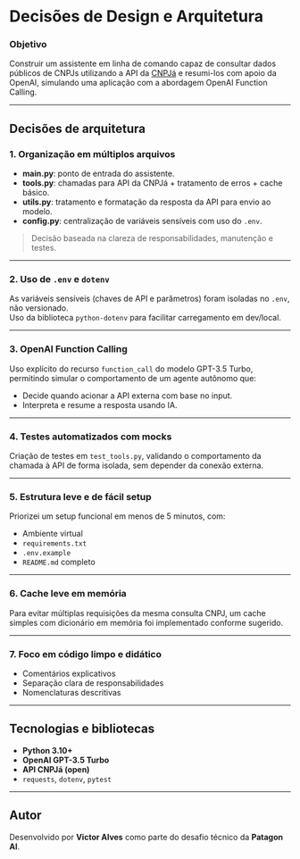 # Decisões de Design e Arquitetura

###  Objetivo

Construir um assistente em linha de comando capaz de consultar dados públicos de CNPJs utilizando a API da [CNPJá](https://cnpja.com/api/open) e resumi-los com apoio da OpenAI, simulando uma aplicação com a abordagem OpenAI Function Calling.

---

## Decisões de arquitetura

### 1. Organização em múltiplos arquivos

- **main.py**: ponto de entrada do assistente.
- **tools.py**: chamadas para API da CNPJá + tratamento de erros + cache básico.
- **utils.py**: tratamento e formatação da resposta da API para envio ao modelo.
- **config.py**: centralização de variáveis sensíveis com uso do `.env`.

> Decisão baseada na clareza de responsabilidades, manutenção e testes.

---

### 2. Uso de `.env` e `dotenv`

As variáveis sensíveis (chaves de API e parâmetros) foram isoladas no `.env`, não versionado.  
Uso da biblioteca `python-dotenv` para facilitar carregamento em dev/local.

---

### 3. OpenAI Function Calling

Uso explícito do recurso `function_call` do modelo GPT-3.5 Turbo, permitindo simular o comportamento de um agente autônomo que:

- Decide quando acionar a API externa com base no input.
- Interpreta e resume a resposta usando IA.

---

### 4. Testes automatizados com mocks

Criação de testes em `test_tools.py`, validando o comportamento da chamada à API de forma isolada, sem depender da conexão externa.

---

### 5. Estrutura leve e de fácil setup

Priorizei um setup funcional em menos de 5 minutos, com:

- Ambiente virtual
- `requirements.txt`
- `.env.example`
- `README.md` completo

---

### 6. Cache leve em memória

Para evitar múltiplas requisições da mesma consulta CNPJ, um cache simples com dicionário em memória foi implementado conforme sugerido.

---

### 7. Foco em código limpo e didático

- Comentários explicativos
- Separação clara de responsabilidades
- Nomenclaturas descritivas

---

## Tecnologias e bibliotecas

- **Python 3.10+**
- **OpenAI GPT-3.5 Turbo**
- **API CNPJá (open)**
- `requests`, `dotenv`, `pytest`

---

## Autor

Desenvolvido por **Victor Alves** como parte do desafio técnico da **Patagon AI**.
